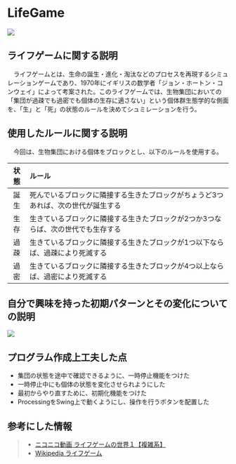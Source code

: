 # LifeGame

![](https://www.evernote.com/l/As2q2r6usLNOEo1P-oSG5n0HZwGKwks74WYB/image.png)

## ライフゲームに関する説明

　ライフゲームとは、生命の誕生・進化・淘汰などのプロセスを再現するシミュレーションゲームであり、1970年にイギリスの数学者「ジョン・ホートン・コンウェイ」によって考案された。このライフゲームでは、生物集団においての「集団が過疎でも過密でも個体の生存に適さない」という個体群生態学的な側面を、「生」と「死」の状態のルールを決めてシュミレーションを行う。

## 使用したルールに関する説明

　今回は、生物集団における個体をブロックとし、以下のルールを使用する。

| 状態 | ルール |
| :--: | :--- |
| 誕生 | 死んでいるブロックに隣接する生きたブロックがちょうど3つあれば、次の世代が誕生する |
| 生存 | 生きているブロックに隣接する生きたブロックが2つか3つならば、次の世代でも生存する |
| 過疎 | 生きているブロックに隣接する生きたブロックが1つ以下ならば、過疎により死滅する |
| 過密 | 生きているブロックに隣接する生きたブロックが4つ以上ならば、過密により死滅する |

## 自分で興味を持った初期パターンとその変化についての説明

![](https://www.evernote.com/l/As2v0zb4ws5Japs3LCQBsWmiUybfm2i8Mh4B/image.png)

## プログラム作成上工夫した点

- 集団の状態を途中で確認できるように、一時停止機能をつけた
- 一時停止中にも個体の状態を変化させられようにした
- 最初からやり直すために、初期化機能をつけた
- ProcessingをSwing上で動くようにし、操作を行うボタンを配置した

## 参考にした情報

> - [ニコニコ動画 ライフゲームの世界１【複雑系】](http://www.nicovideo.jp/watch/sm19347846)
> - [Wikipedia ライフゲーム](https://ja.wikipedia.org/wiki/%E3%83%A9%E3%82%A4%E3%83%95%E3%82%B2%E3%83%BC%E3%83%A0)